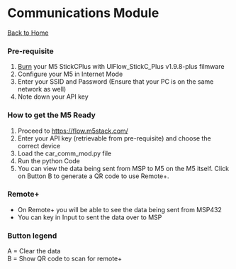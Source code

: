 # Communications Module

[Back to Home](../README.md)

<!--
### Pre-requisite
1. You have [VSCode](https://code.visualstudio.com/) installed on your device.
2. Have the [vscode-m5stack-mpy](https://marketplace.visualstudio.com/items?itemName=curdeveryday.vscode-m5stack-mpy) extension installed on your VSCode.
3. Set M5Stack(UIFlow) in USB Mode.
4. Click "Add M5Stack device" and select the correct serial port of M5Stack.

### How to get the M5 Ready
1. With VSCode open, load the car_comm_mod.py into the M5Stack device
2. Run the python file in the M5Stack
3. 
-->
### Pre-requisite
1. [Burn](https://docs.m5stack.com/en/download) your M5 StickCPlus with UIFlow_StickC_Plus v1.9.8-plus filmware
2. Configure your M5 in Internet Mode
3. Enter your SSID and Password (Ensure that your PC is on the same network as well)
4. Note down your API key

### How to get the M5 Ready
1. Proceed to https://flow.m5stack.com/
2. Enter your API key (retrievable from pre-requisite) and choose the correct device
3. Load the car_comm_mod.py file
4. Run the python Code 
5. You can view the data being sent from MSP to M5 on the M5 itself. Click on Button B to generate a QR code to use Remote+.

### Remote+
- On Remote+ you will be able to see the data being sent from MSP432
- You can key in Input to sent the data over to MSP

### Button legend
A = Clear the data  
B = Show QR code to scan for remote+
